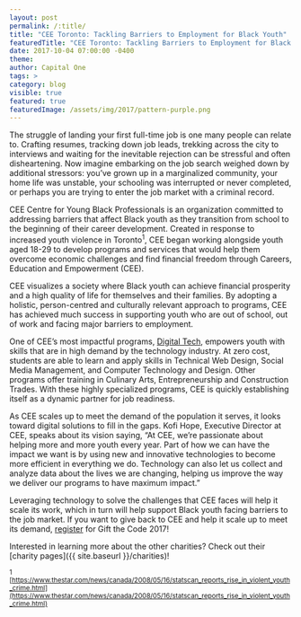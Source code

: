 ```yaml
---
layout: post
permalink: /:title/
title: "CEE Toronto: Tackling Barriers to Employment for Black Youth"
featuredTitle: "CEE Toronto: Tackling Barriers to Employment for Black Youth"
date: 2017-10-04 07:00:00 -0400
theme:
author: Capital One
tags: >
category: blog
visible: true
featured: true
featuredImage: /assets/img/2017/pattern-purple.png
---
```


The struggle of landing your first full-time job is one many people can relate to. Crafting resumes, tracking down job leads, trekking across the city to interviews and waiting for the inevitable rejection can be stressful and often disheartening. Now imagine embarking on the job search weighed down by additional stressors: you’ve grown up in a marginalized community, your home life was unstable, your schooling was interrupted or never completed, or perhaps you are trying to enter the job market with a criminal record.

CEE Centre for Young Black Professionals is an organization committed to addressing barriers that affect Black youth as they transition from school to the beginning of their career development. Created in response to increased youth violence in Toronto<sup>1</sup>, CEE began working alongside youth aged 18-29 to develop programs and services that would help them overcome economic challenges and find financial freedom through Careers, Education and Empowerment (CEE).

CEE visualizes a society where Black youth can achieve financial prosperity and a high quality of life for themselves and their families. By adopting a holistic, person-centred and culturally relevant approach to programs, CEE has achieved much success in supporting youth who are out of school, out of work and facing major barriers to employment.

One of CEE’s most impactful programs, [Digital Tech](http://ceetoronto.com/programs/applydigitech/), empowers youth with skills that are in high demand by the technology industry. At zero cost, students are able to learn and apply skills in Technical Web Design, Social Media Management, and Computer Technology and Design. Other programs offer training in Culinary Arts, Entrepreneurship and Construction Trades. With these highly specialized programs, CEE is quickly establishing itself as a dynamic partner for job readiness.

As CEE scales up to meet the demand of the population it serves, it looks toward digital solutions to fill in the gaps. Kofi Hope, Executive Director at CEE, speaks about its vision saying, “At CEE, we’re passionate about helping more and more youth every year. Part of how we can have the impact we want is by using new and innovative technologies to become more efficient in everything we do. Technology can also let us collect and analyze data about the lives we are changing, helping us improve the way we deliver our programs to have maximum impact.”

Leveraging technology to solve the challenges that CEE faces will help it scale its work, which in turn will help support Black youth facing barriers to the job market. If you want to give back to CEE and help it scale up to meet its demand, [register](https://www.hackworks.com/gtc17) for Gift the Code 2017!

Interested in learning more about the other charities? Check out their [charity pages]({{ site.baseurl }}/charities)!

<sup>1 [https://www.thestar.com/news/canada/2008/05/16/statscan_reports_rise_in_violent_youth_crime.html](https://www.thestar.com/news/canada/2008/05/16/statscan_reports_rise_in_violent_youth_crime.html)</sup>
